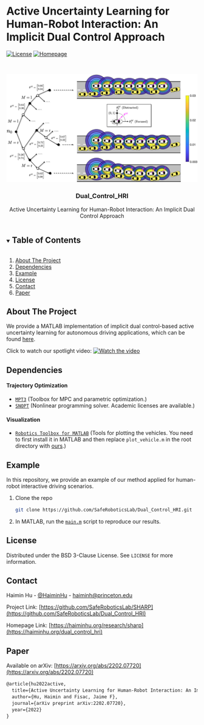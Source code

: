 # Active Uncertainty Learning for Human-Robot Interaction: An Implicit Dual Control Approach
<!-- Implementation of implicit dual control-based active uncertainty learning for human-robot interaction -->

[![License][license-shield]][license-url]
[![Homepage][homepage-shield]][homepage-url]


<!-- PROJECT LOGO -->
<br />
<p align="center">
  <a href="https://github.com/SafeRoboticsLab/Dual_Control_HRI">
    <img src="Misc/stree.png" alt="Logo" >
  </a>

  <h3 align="center">Dual_Control_HRI</h3>

  <p align="center">
    Active Uncertainty Learning for Human-Robot Interaction: An Implicit Dual Control Approach
    <!--
    <br />
    <a href="https://github.com/SafeRoboticsLab/Dual_Control_HRI"><strong>Explore the docs »</strong></a>
    <br />
    <br />
    <a href="https://github.com/SafeRoboticsLab/Dual_Control_HRI">View Demo</a>
    ·
    <a href="https://github.com/SafeRoboticsLab/Dual_Control_HRI/issues">Report Bug</a>
    ·
    <a href="https://github.com/SafeRoboticsLab/Dual_Control_HRI/issues">Request Feature</a>
    -->
  </p>
</p>



<!-- TABLE OF CONTENTS -->
<details open="open">
  <summary><h2 style="display: inline-block">Table of Contents</h2></summary>
  <ol>
    <li><a href="#about-the-project">About The Project</a></li>
    <li><a href="#dependencies">Dependencies</a></li>
    <li><a href="#example">Example</a></li>
    <li><a href="#license">License</a></li>
    <li><a href="#contact">Contact</a></li>
    <li><a href="#paper">Paper</a></li>
  </ol>
</details>



<!-- ABOUT THE PROJECT -->
## About The Project

We provide a MATLAB implementation of implicit dual control-based active uncertainty learning for autonomous driving applications, which can be found [here](https://github.com/SafeRoboticsLab/Dual_Control_HRI/tree/main).

Click to watch our spotlight video:
[![Watch the video](https://haiminhu.files.wordpress.com/2022/02/dual_control_hri_video_cover.png)](https://haiminhu.files.wordpress.com/2022/02/dual_control_hri.mp4)


## Dependencies

#### Trajectory Optimization
* [`MPT3`](https://www.mpt3.org/) (Toolbox for MPC and parametric optimization.)
* [`SNOPT`](https://ccom.ucsd.edu/~optimizers/solvers/snopt/) (Nonlinear programming solver. Academic licenses are available.)

#### Visualization
* [`Robotics Toolbox for MATLAB`](https://petercorke.com/toolboxes/robotics-toolbox/) (Tools for plotting the vehicles. You need to first install it in MATLAB and then replace `plot_vehicle.m` in the root directory with [ours](https://github.com/SafeRoboticsLab/Dual_Control_HRI/blob/main/ThirdParty/Robotics%20Toolbox%20for%20MATLAB/plot_vehicle.m).)

## Example
In this repository, we provide an example of our method applied for human-robot interactive driving scenarios.

1. Clone the repo
   ```sh
   git clone https://github.com/SafeRoboticsLab/Dual_Control_HRI.git
   ```
2. In MATLAB, run the [`main.m`](https://github.com/SafeRoboticsLab/Dual_Control_HRI/blob/main/main.m) script to reproduce our results.

<!-- USAGE EXAMPLES 
## Usage

Use this space to show useful examples of how a project can be used. Additional screenshots, code examples and demos work well in this space. You may also link to more resources.

_For more examples, please refer to the [Documentation](https://example.com)_
-->


<!-- ROADMAP 
## Roadmap

See the [open issues](https://github.com/SafeRoboticsLab/SHARP/issues) for a list of proposed features (and known issues).
-->


<!-- CONTRIBUTING 
## Contributing

Contributions are what make the open source community such an amazing place to learn, inspire, and create. Any contributions you make are **greatly appreciated**.

1. Fork the Project
2. Create your Feature Branch (`git checkout -b feature/AmazingFeature`)
3. Commit your Changes (`git commit -m 'Add some AmazingFeature'`)
4. Push to the Branch (`git push origin feature/AmazingFeature`)
5. Open a Pull Request
-->


<!-- LICENSE -->
## License

Distributed under the BSD 3-Clause License. See `LICENSE` for more information.



<!-- CONTACT -->
## Contact

Haimin Hu - [@HaiminHu](https://twitter.com/HaiminHu) - haiminh@princeton.edu

Project Link: [https://github.com/SafeRoboticsLab/SHARP](https://github.com/SafeRoboticsLab/Dual_Control_HRI)

Homepage Link: [https://haiminhu.org/research/sharp](https://haiminhu.org/dual_control_hri)


<!-- PAPER -->
## Paper

Available on arXiv: [https://arxiv.org/abs/2202.07720](https://arxiv.org/abs/2202.07720)

```tex
@article{hu2022active,
  title={Active Uncertainty Learning for Human-Robot Interaction: An Implicit Dual Control Approach},
  author={Hu, Haimin and Fisac, Jaime F},
  journal={arXiv preprint arXiv:2202.07720},
  year={2022}
}
```

<!-- MARKDOWN LINKS & IMAGES -->
<!-- https://www.markdownguide.org/basic-syntax/#reference-style-links -->
[contributors-shield]: https://img.shields.io/github/contributors/SafeRoboticsLab/repo.svg?style=for-the-badge
[contributors-url]: https://github.com/SafeRoboticsLab/Dual_Control_HRI/contributors
[forks-shield]: https://img.shields.io/github/forks/SafeRoboticsLab/repo.svg?style=for-the-badge
[forks-url]: https://github.com/SafeRoboticsLab/Dual_Control_HRI/network/members
[stars-shield]: https://img.shields.io/github/stars/SafeRoboticsLab/repo.svg?style=for-the-badge
[stars-url]: https://github.com/SafeRoboticsLab/Dual_Control_HRI/stargazers
[issues-shield]: https://img.shields.io/github/issues/SafeRoboticsLab/repo.svg?style=for-the-badge
[issues-url]: https://github.com/SafeRoboticsLab/Dual_Control_HRI/issues
[license-shield]: https://img.shields.io/badge/License-BSD%203--Clause-blue.svg
[license-url]: https://opensource.org/licenses/BSD-3-Clause
[linkedin-shield]: https://img.shields.io/badge/-LinkedIn-black.svg?style=for-the-badge&logo=linkedin&colorB=555
[linkedin-url]: https://linkedin.com/in/SafeRoboticsLab
[homepage-shield]: https://img.shields.io/badge/-Homepage-brightgreen
[homepage-url]: https://haiminhu.org/dual_control_hri
